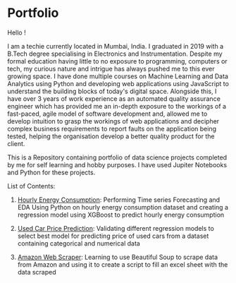 # Portfolio

Hello !

I am a techie currently located in Mumbai, India. I graduated in 2019 with a B.Tech degree specialising in Electronics and Instrumentation. Despite my formal education having little to no exposure to programming, computers or tech, my curious nature and intrigue has always pushed me to this ever growing space. I have done multiple courses on Machine Learning and Data Analytics using Python and developing web applications using JavaScript to understand the building blocks of today's digital space. Alongside this, I have over 3 years of work experience as an automated quality assurance engineer which has provided me an in-depth exposure to the workings of a fast-paced, agile model of software development and, allowed me to develop intuition to grasp the workings of web applications and decipher complex business requirements to report faults on the application being tested, helping the organisation develop a better quality product for the client. 

This is a Repository containing portfolio of data science projects completed by me for self learning and hobby purposes. I have used Jupiter Notebooks and Python for these projects.

List of Contents:

1. [Hourly Energy Consumption](https://github.com/saifs1315/Data-Science-Portfolio/blob/main/Hourly%20Energy%20Consumption/Time%20Series%20Forecasting%20using%20XGBoost.ipynb): Performing Time series Forecasting and EDA Using Python on hourly energy consumption dataset and creating a regression model using XGBoost to predict hourly energy consumption

2. [Used Car Price Prediction](https://github.com/saifs1315/Data-Science-Portfolio/blob/main/Used%20Car%20Prediction/Used%20Car%20Prediction.ipynb): Validating different regression models to select best model for predicting price of used cars from a dataset containing categorical and numerical data

3. [Amazon Web Scraper](https://github.com/saifs1315/Portfolio/blob/main/Amazon%20Web%20Scraping/Intro%20Amazon%20Web%20Scraper%20Project.ipynb): Learning to use Beautiful Soup to scrape data from Amazon and using it to create a script to fill an excel sheet with the data scraped
